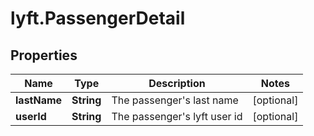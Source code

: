 # lyft.PassengerDetail

## Properties
Name | Type | Description | Notes
------------ | ------------- | ------------- | -------------
**lastName** | **String** | The passenger&#39;s last name | [optional] 
**userId** | **String** | The passenger&#39;s lyft user id | [optional] 


